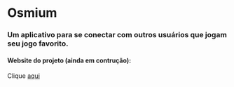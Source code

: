 # Osmium
### Um aplicativo para se conectar com outros usuários que jogam seu jogo favorito. 
#### Website do projeto (ainda em contrução):
Clique [aqui](https://jaoafonsokkj.github.io)
